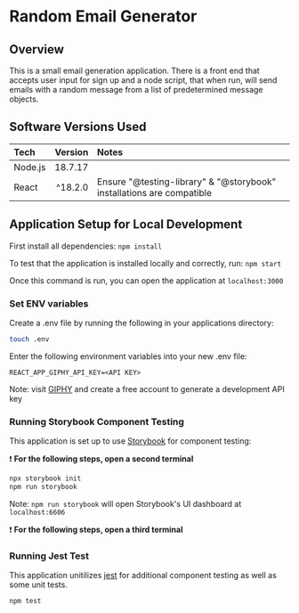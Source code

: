 # Random Email Generator

## Overview
This is a small email generation application. There is a front end that accepts user input for sign up and a node script, that when run, will send emails with a random message from a list of predetermined message objects.

## Software Versions Used
| Tech          |  Version   | Notes                                   |
| :------------ | ---------: | :-------------------------------------- |
| Node.js       |   18.7.17  |
| React         |   ^18.2.0  | Ensure "@testing-library" & "@storybook" installations are compatible

## Application Setup for Local Development

First install all dependencies:
`npm install`

To test that the application is installed locally and correctly, run:
`npm start`

Once this command is run, you can open the application at `localhost:3000`

### Set ENV variables
Create a .env file by running the following in your applications directory:
```bash
touch .env
```
Enter the following environment variables into your new .env file:

```
REACT_APP_GIPHY_API_KEY=<API KEY>
```

Note: visit [GIPHY](https://developers.giphy.com/) and create a free account to generate a development API key

### Running Storybook Component Testing
This application is set up to use [Storybook](https://storybook.js.org/) for component testing:

❗️ **For the following steps, open a second terminal**

```bash
npx storybook init
npm run storybook
```

Note: `npm run storybook` will open Storybook's UI dashboard at `localhost:6606`

❗️ **For the following steps, open a third terminal**

### Running Jest Test
This application unitilizes [jest](https://jestjs.io/) for additional component testing as well as some unit tests.

```bash
npm test
```

